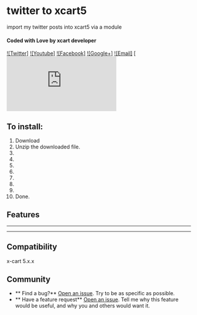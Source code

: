 # twitter to xcart5 
import my twitter posts into xcart5 via a module

#### Coded with Love by xcart developer
[![Twitter]](http://twitter.com/modxdeveloper)
[![Youtube]](https://www.youtube.com/watch?v=WmAt3QbbP0s&feature=youtu.be)
[![Facebook]](http://facebook.com/pages/Modx-support/159804034043556)
[![Google+]](https://plus.google.com/109498197448404992305)
[![Email]](mailto:modx.customize@gmail.com)
[![Dev's x-cart profile](https://forum.x-cart.com/member.php?u=22220)

## To install:
1. Download
2. Unzip the downloaded file.
3.   
4. 
5.  
6.  
7.  
8.  
9.  
10. Done.  
 

## Features
* **  
* **  
 
## Compatibility
x-cart 5.x.x

## Community
- ** Find a bug?** [Open an issue](https://github.com/modxcustomize/twitter-xcart5/issues). Try to be as specific as possible.
- ** Have a feature request** [Open an issue](https://github.com/modxcustomize/twitter-xcart5/issues). Tell me why this feature would be useful, and why you and others would want it.

